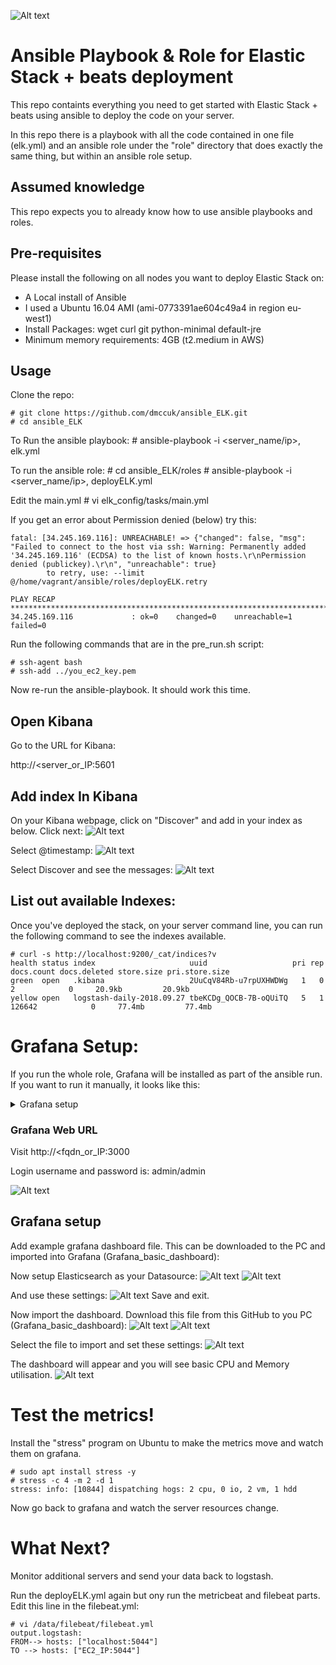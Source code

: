 ![Alt text](pics/elk1.png?raw=true)

# Ansible Playbook & Role for Elastic Stack + beats deployment

This repo containts everything you need to get started with Elastic Stack + beats using ansible to deploy the code on your server.

In this repo there is a playbook with all the code contained in one file (elk.yml) and an ansible role under the "role" directory that does exactly the same thing, but within an ansible role setup.

## Assumed knowledge
This repo expects you to already know how to use ansible playbooks and roles.

## Pre-requisites
Please install the following on all nodes you want to deploy Elastic Stack on:

 * A Local install of Ansible
 * I used a Ubuntu 16.04 AMI (ami-0773391ae604c49a4 in region eu-west1)
 * Install Packages: wget curl git python-minimal default-jre
 * Minimum memory requirements: 4GB (t2.medium in AWS)

## Usage
Clone the repo:

    # git clone https://github.com/dmccuk/ansible_ELK.git
    # cd ansible_ELK

To Run the ansible playbook:
    # ansible-playbook -i <server_name/ip>, elk.yml

To run the ansible role:
    # cd ansible_ELK/roles
    # ansible-playbook -i <server_name/ip>, deployELK.yml

Edit the main.yml
    # vi elk_config/tasks/main.yml

If you get an error about Permission denied (below) try this:
```
fatal: [34.245.169.116]: UNREACHABLE! => {"changed": false, "msg": "Failed to connect to the host via ssh: Warning: Permanently added '34.245.169.116' (ECDSA) to the list of known hosts.\r\nPermission denied (publickey).\r\n", "unreachable": true}
        to retry, use: --limit @/home/vagrant/ansible/roles/deployELK.retry

PLAY RECAP ************************************************************************************************
34.245.169.116             : ok=0    changed=0    unreachable=1    failed=0
```

Run the following commands that are in the pre_run.sh script:
```
# ssh-agent bash
# ssh-add ../you_ec2_key.pem
```
Now re-run the ansible-playbook. It should work this time.

## Open Kibana

Go to the URL for Kibana:

http://<server_or_IP:5601

## Add index In Kibana

On your Kibana webpage, click on "Discover" and add in your index as below. Click next:
![Alt text](pics/kibana1.PNG?raw=true)

Select @timestamp:
![Alt text](pics/kibana2.PNG?raw=true)

Select Discover and see the messages:
![Alt text](pics/kibana3.PNG?raw=true)

## List out available Indexes:

Once you've deployed the stack, on your server command line, you can run the following command to see the indexes available.

    # curl -s http://localhost:9200/_cat/indices?v
    health status index                     uuid                   pri rep docs.count docs.deleted store.size pri.store.size
    green  open   .kibana                   2UuCqV84Rb-u7rpUXHWDWg   1   0          2            0     20.9kb         20.9kb
    yellow open   logstash-daily-2018.09.27 tbeKCDg_QOCB-7B-oQUiTQ   5   1     126642            0     77.4mb         77.4mb

# Grafana Setup:

If you run the whole role, Grafana will be installed as part of the ansible run. If you want to run it manually, it looks like this:

<details>
 <summary>Grafana setup</summary>
  <p>

```
# /data/grafana.sh

--2018-09-27 09:11:58--  https://s3-us-west-2.amazonaws.com/grafana-releases/release/grafana_5.1.4_amd64.deb
Resolving s3-us-west-2.amazonaws.com (s3-us-west-2.amazonaws.com)... 54.231.185.64
Connecting to s3-us-west-2.amazonaws.com (s3-us-west-2.amazonaws.com)|54.231.185.64|:443... connected.
HTTP request sent, awaiting response... 200 OK
Length: 52631282 (50M) [application/x-debian-package]
Saving to: ‘grafana_5.1.4_amd64.deb’
grafana_5.1.4_amd64.deb  100%[=======================================>]  50.19M  7.04MB/s    in 8.1s

2018-09-27 09:10:24 (6.23 MB/s) - ‘grafana_5.1.4_amd64.deb’ saved [52631282/52631282]

Reading package lists... Done
Building dependency tree
Reading state information... Done
Note, selecting 'libfontconfig1' instead of 'libfontconfig'
adduser is already the newest version (3.113+nmu3ubuntu4).
libfontconfig1 is already the newest version (2.11.94-0ubuntu1.1).
0 upgraded, 0 newly installed, 0 to remove and 0 not upgraded.
(Reading database ... 60521 files and directories currently installed.)
Preparing to unpack grafana_5.1.4_amd64.deb ...
Unpacking grafana (5.1.4) over (5.1.4) ...
Setting up grafana (5.1.4) ...
Restarting grafana-server service... OK
Processing triggers for systemd (229-4ubuntu21.4) ...
Processing triggers for ureadahead (0.100.0-19) ...
● grafana-server.service - Grafana instance
   Loaded: loaded (/usr/lib/systemd/system/grafana-server.service; disabled; vendor preset: enabled)
   Active: active (running) since Thu 2018-09-27 09:10:27 UTC; 393ms ago
     Docs: http://docs.grafana.org
 Main PID: 2281 (grafana-server)
   CGroup: /system.slice/grafana-server.service
           └─2281 /usr/sbin/grafana-server --config=/etc/grafana/grafana.ini --pidfile=/var/run/grafana/gra

Sep 27 09:10:27 ip-172-31-25-50 grafana-server[2281]: t=2018-09-27T09:10:27+0000 lvl=info msg="Executing mi
Sep 27 09:10:27 ip-172-31-25-50 grafana-server[2281]: t=2018-09-27T09:10:27+0000 lvl=info msg="Skipping mig
Sep 27 09:10:27 ip-172-31-25-50 grafana-server[2281]: t=2018-09-27T09:10:27+0000 lvl=info msg="Executing mi
Sep 27 09:10:27 ip-172-31-25-50 grafana-server[2281]: t=2018-09-27T09:10:27+0000 lvl=info msg="Skipping mig
Sep 27 09:10:27 ip-172-31-25-50 grafana-server[2281]: t=2018-09-27T09:10:27+0000 lvl=info msg="Starting plu
Sep 27 09:10:27 ip-172-31-25-50 grafana-server[2281]: t=2018-09-27T09:10:27+0000 lvl=info msg="Initializing
Sep 27 09:10:27 ip-172-31-25-50 grafana-server[2281]: t=2018-09-27T09:10:27+0000 lvl=info msg="Initializing
Sep 27 09:10:27 ip-172-31-25-50 grafana-server[2281]: t=2018-09-27T09:10:27+0000 lvl=info msg="Initializing
Sep 27 09:10:27 ip-172-31-25-50 grafana-server[2281]: t=2018-09-27T09:10:27+0000 lvl=info msg="Initializing
Sep 27 09:10:28 ip-172-31-25-50 systemd[1]: Started Grafana instance.
```
</p></details>

### Grafana Web URL

Visit http://<fqdn_or_IP:3000

Login username and password is: admin/admin

![Alt text](pics/grafana1.PNG?raw=true)

## Grafana setup
Add example grafana dashboard file. This can be downloaded to the PC and imported into Grafana (Grafana_basic_dashboard):

Now setup Elasticsearch as your Datasource:
![Alt text](pics/grafana1.1PNG?raw=true)
![Alt text](pics/grafana4.PNG?raw=true)

And use these settings:
![Alt text](pics/grafana5.PNG?raw=true)
Save and exit.

Now import the dashboard. Download this file from this GitHub to you PC (Grafana_basic_dashboard):
![Alt text](pics/grafana2.PNG?raw=true)
![Alt text](pics/grafana3.PNG?raw=true)

Select the file to import and set these settings:
![Alt text](pics/grafana6.PNG?raw=true)

The dashboard will appear and you will see basic CPU and Memory utilisation.
![Alt text](pics/grafana7.PNG?raw=true)

# Test the metrics!

Install the "stress" program on Ubuntu to make the metrics move and watch them on grafana.

    # sudo apt install stress -y
    # stress -c 4 -m 2 -d 1
    stress: info: [10844] dispatching hogs: 2 cpu, 0 io, 2 vm, 1 hdd

Now go back to grafana and watch the server resources change.


# What Next?

Monitor additional servers and send your data back to logstash.

Run the deployELK.yml again but ony run the metricbeat and filebeat parts.
Edit this line in the filebeat.yml:

    # vi /data/filebeat/filebeat.yml
    output.logstash:
    FROM--> hosts: ["localhost:5044"]
    TO --> hosts: ["EC2_IP:5044"]

